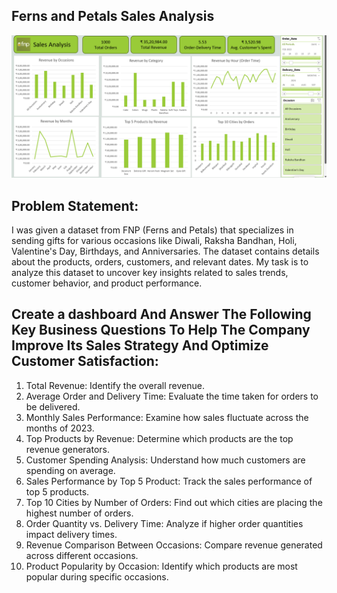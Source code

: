 
## Ferns and Petals Sales Analysis
![Spotify Logo](https://github.com/GeniXira/Excel_Project_FNP/blob/main/img%20(2).png)

## Problem Statement: 
I was given a dataset from FNP (Ferns and Petals) that specializes in sending gifts for
various occasions like Diwali, Raksha Bandhan, Holi, Valentine's Day, Birthdays, and
Anniversaries. The dataset contains details about the products, orders, customers, and relevant
dates. My task is to analyze this dataset to uncover key insights related to sales trends,
customer behavior, and product performance.

## Create a dashboard And Answer The Following Key Business Questions To Help The Company Improve Its Sales Strategy And Optimize Customer Satisfaction:

 1. Total Revenue: Identify the overall revenue.
 2. Average Order and Delivery Time: Evaluate the time taken for orders to be delivered.
 3. Monthly Sales Performance: Examine how sales fluctuate across the months of 2023.
 4. Top Products by Revenue: Determine which products are the top revenue generators.
 5. Customer Spending Analysis: Understand how much customers are spending on
average.
 6. Sales Performance by Top 5 Product: Track the sales performance of top 5 products.
 7. Top 10 Cities by Number of Orders: Find out which cities are placing the highest
number of orders.
 8. Order Quantity vs. Delivery Time: Analyze if higher order quantities impact delivery
times.
 9. Revenue Comparison Between Occasions: Compare revenue generated across
different occasions.
 10. Product Popularity by Occasion: Identify which products are most popular during
specific occasions.
